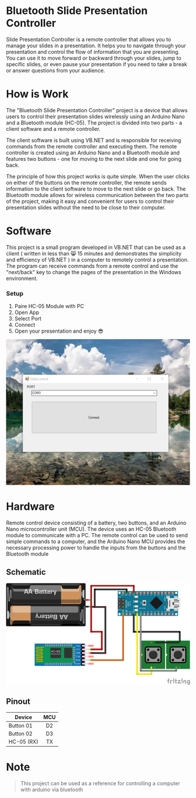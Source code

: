 # Bluetooth Slide Presentation Controller 

Slide Presentation Controller is a remote controller that allows you to manage your slides in a presentation. It helps you to navigate through your presentation and control the flow of information that you are presenting. You can use it to move forward or backward through your slides, jump to specific slides, or even pause your presentation if you need to take a break or answer questions from your audience.

# How is Work 

The "Bluetooth Slide Presentation Controller" project is a device that allows users to control their presentation slides wirelessly using an Arduino Nano and a Bluetooth module (HC-05). The project is divided into two parts - a client software and a remote controller.

The client software is built using VB.NET and is responsible for receiving commands from the remote controller and executing them. The remote controller is created using an Arduino Nano and a Bluetooth module and features two buttons - one for moving to the next slide and one for going back.

The principle of how this project works is quite simple. When the user clicks on either of the buttons on the remote controller, the remote sends information to the client software to move to the next slide or go back. The Bluetooth module allows for wireless communication between the two parts of the project, making it easy and convenient for users to control their presentation slides without the need to be close to their computer.

# Software 

This project is a small program developed in VB.NET that can be used as a client  ( written in less than 😸 15 minutes and demonstrates the simplicity and efficiency of VB.NET ) in a computer to remotely control a presentation. 
The program can receive commands from a remote control and use the "next/back" key to change the pages of the presentation in the Windows environment.

### Setup 

1. Paire HC-05 Module with PC 
1. Open App 
1. Select Port 
1. Connect
1. Open your presentation and enjoy  😎

![alt text](https://github.com/Bsm-B/Slide_Control/blob/master/client.png?raw=true)

# Hardware  

Remote control device consisting of a battery, two buttons, and an Arduino Nano microcontroller unit (MCU). The device uses an HC-05 Bluetooth module to communicate with a PC. The remote 
control can be used to send simple commands to a computer, and the Arduino Nano MCU provides the necessary processing power to handle the inputs from the buttons and the Bluetooth module

## Schematic

![alt text](https://github.com/Bsm-B/Slide_Control/blob/master/Schema.png?raw=true)


## Pinout 


| Device    |     MCU      |
|---------- |:-------------:|
| Button 01  |       D2     |
| Button 02  |       D3     |
| HC-05 (RX) |       TX     |


# Note

> This project can be used as a reference for controlling a computer with arduino via bluetooth

